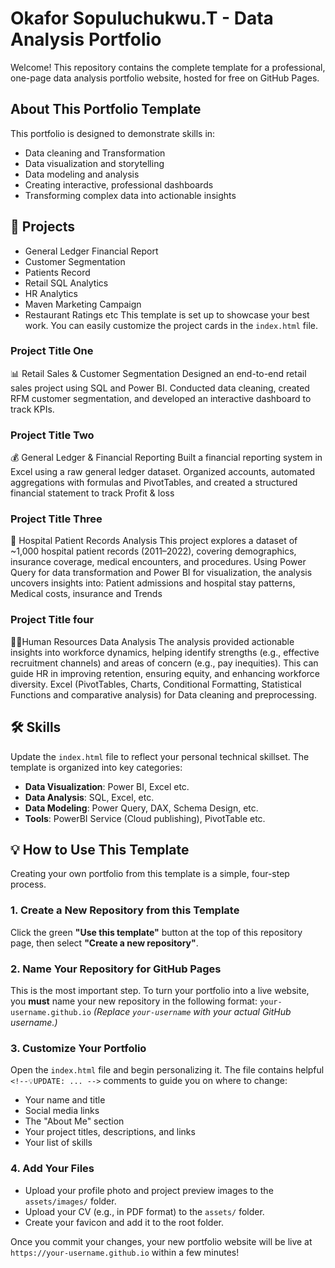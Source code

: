 # Okafor Sopuluchukwu.T - Data Analysis Portfolio

Welcome! This repository contains the complete template for a professional, one-page data analysis portfolio website, hosted for free on GitHub Pages.

## About This Portfolio Template

This portfolio is designed to demonstrate skills in:
- Data cleaning and Transformation
- Data visualization and storytelling
- Data modeling and analysis
- Creating interactive, professional dashboards
- Transforming complex data into actionable insights

## 🚀 Projects

- General Ledger Financial Report
- Customer Segmentation
- Patients Record
- Retail SQL Analytics
- HR Analytics
- Maven Marketing Campaign
- Restaurant Ratings etc
This template is set up to showcase your best work. You can easily customize the project cards in the `index.html` file.

### Project Title One
📊 Retail Sales & Customer Segmentation
Designed an end-to-end retail sales project using SQL and Power BI. Conducted data cleaning, created RFM customer segmentation, and developed an interactive dashboard to track KPIs.

### Project Title Two
💰 General Ledger & Financial Reporting
Built a financial reporting system in Excel using a raw general ledger dataset. Organized accounts, automated aggregations with formulas and PivotTables, and created a structured financial statement to track Profit & loss

### Project Title Three
🏥 Hospital Patient Records Analysis
This project explores a dataset of ~1,000 hospital patient records (2011–2022), covering demographics, insurance coverage, medical encounters, and procedures. Using Power Query for data transformation and Power BI for visualization, the analysis uncovers insights into:
Patient admissions and hospital stay patterns, Medical costs, insurance and Trends

### Project Title four
👨‍💻Human Resources Data Analysis
The analysis provided actionable insights into workforce dynamics, helping identify strengths (e.g., effective recruitment channels) and areas of concern (e.g., pay inequities). This can guide HR in improving retention, ensuring equity, and enhancing workforce diversity.
Excel (PivotTables, Charts, Conditional Formatting, Statistical Functions and comparative analysis) for Data cleaning and preprocessing.

## 🛠️ Skills

Update the `index.html` file to reflect your personal technical skillset. The template is organized into key categories:

- **Data Visualization**: Power BI, Excel etc.
- **Data Analysis**: SQL, Excel, etc.
- **Data Modeling**: Power Query, DAX, Schema Design, etc.
- **Tools**: PowerBI Service (Cloud publishing), PivotTable etc.

## 💡 How to Use This Template

Creating your own portfolio from this template is a simple, four-step process.

### 1. Create a New Repository from this Template
Click the green **"Use this template"** button at the top of this repository page, then select **"Create a new repository"**.

### 2. Name Your Repository for GitHub Pages
This is the most important step. To turn your portfolio into a live website, you **must** name your new repository in the following format:
`your-username.github.io`
*(Replace `your-username` with your actual GitHub username.)*

### 3. Customize Your Portfolio
Open the `index.html` file and begin personalizing it. The file contains helpful `<!--💡UPDATE: ... -->` comments to guide you on where to change:
- Your name and title
- Social media links
- The "About Me" section
- Your project titles, descriptions, and links
- Your list of skills

### 4. Add Your Files
- Upload your profile photo and project preview images to the `assets/images/` folder.
- Upload your CV (e.g., in PDF format) to the `assets/` folder.
- Create your favicon and add it to the root folder.

Once you commit your changes, your new portfolio website will be live at `https://your-username.github.io` within a few minutes!
